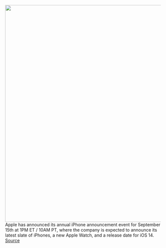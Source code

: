 <img src='https://cdn.vox-cdn.com/thumbor/aW_nm5JaUjDkeKjiPC2PnR_sv1I=/0x0:2198x1116/1200x800/filters:focal(924x383:1274x733)/cdn.vox-cdn.com/uploads/chorus_image/image/67370336/Screen_Shot_2020_09_08_at_11.11.38_AM.0.png' width='700px' /><br/>
Apple has announced its annual iPhone announcement event for September 15th at 1PM ET / 10AM PT, where the company is expected to announce its latest slate of iPhones, a new Apple Watch, and a release date for iOS 14.
<a href='https://www.theverge.com/2020/9/8/21405307/apple-iphone-event-2020-date-time-rumors-watch-ipad-ios14'> Source <a/>